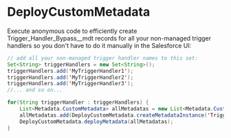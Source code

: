 # DeployCustomMetadata

Execute anonymous code to efficiently create Trigger_Handler_Bypass__mdt records  for all your non-managed trigger handlers so you don't have to do it manually in the Salesforce UI:

```java
// add all your non-managed trigger handler names to this set:
Set<String> triggerHandlers = new Set<String>();
triggerHandlers.add('MyTriggerHandler1');
triggerHandlers.add('MyTriggerHandler2');
triggerHandlers.add('MyTriggerHandler3');
//... and so on...

for(String triggerHandler : triggerHandlers) {
    List<Metadata.CustomMetadata> allMetadatas = new List<Metadata.CustomMetadata>();
    allMetadatas.add(DeployCustomMetadata.createMetadataInstance('Trigger_Handler_Bypass', triggerHandler, triggerHandler, new Map<String, Object>             {'Active__c'=> false}));
    DeployCustomMetadata.deployMetadata(allMetadatas);
}
```
